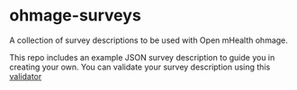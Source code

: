 # ohmage-surveys
A collection of survey descriptions to be used with Open mHealth ohmage.

This repo includes an example JSON survey description to guide you in creating your own. You can validate your survey description using this [validator](http://ohmage-omh.smalldata.io/dsu/surveys/validate-survey)

